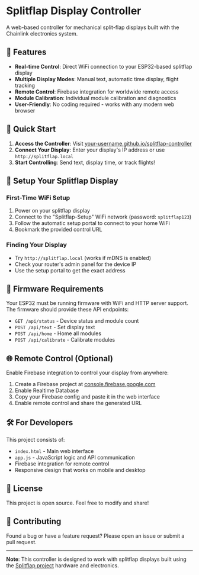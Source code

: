 # Splitflap Display Controller

A web-based controller for mechanical split-flap displays built with the Chainlink electronics system.

## 🚀 Features

- **Real-time Control**: Direct WiFi connection to your ESP32-based splitflap display
- **Multiple Display Modes**: Manual text, automatic time display, flight tracking
- **Remote Control**: Firebase integration for worldwide remote access
- **Module Calibration**: Individual module calibration and diagnostics
- **User-Friendly**: No coding required - works with any modern web browser

## 🔗 Quick Start

1. **Access the Controller**: Visit [your-username.github.io/splitflap-controller](https://your-username.github.io/splitflap-controller)
2. **Connect Your Display**: Enter your display's IP address or use `http://splitflap.local`
3. **Start Controlling**: Send text, display time, or track flights!

## 📱 Setup Your Splitflap Display

### First-Time WiFi Setup

1. Power on your splitflap display
2. Connect to the "Splitflap-Setup" WiFi network (password: `splitflap123`)
3. Follow the automatic setup portal to connect to your home WiFi
4. Bookmark the provided control URL

### Finding Your Display

- Try `http://splitflap.local` (works if mDNS is enabled)
- Check your router's admin panel for the device IP
- Use the setup portal to get the exact address

## 🔧 Firmware Requirements

Your ESP32 must be running firmware with WiFi and HTTP server support. The firmware should provide these API endpoints:

- `GET /api/status` - Device status and module count
- `POST /api/text` - Set display text
- `POST /api/home` - Home all modules
- `POST /api/calibrate` - Calibrate modules

## 🌐 Remote Control (Optional)

Enable Firebase integration to control your display from anywhere:

1. Create a Firebase project at [console.firebase.google.com](https://console.firebase.google.com)
2. Enable Realtime Database
3. Copy your Firebase config and paste it in the web interface
4. Enable remote control and share the generated URL

## 🛠️ For Developers

This project consists of:

- `index.html` - Main web interface
- `app.js` - JavaScript logic and API communication
- Firebase integration for remote control
- Responsive design that works on mobile and desktop

## 📄 License

This project is open source. Feel free to modify and share!

## 🤝 Contributing

Found a bug or have a feature request? Please open an issue or submit a pull request.

---

**Note**: This controller is designed to work with splitflap displays built using the [Splitflap project](https://github.com/scottbez1/splitflap) hardware and electronics.
